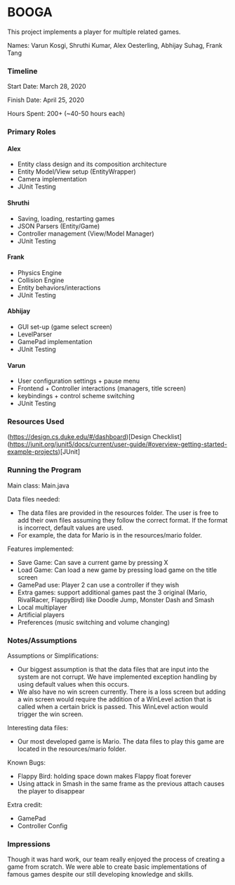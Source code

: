 BOOGA
====

This project implements a player for multiple related games.

Names:
Varun Kosgi,
Shruthi Kumar,
Alex Oesterling,
Abhijay Suhag,
Frank Tang

### Timeline

Start Date: March 28, 2020

Finish Date: April 25, 2020

Hours Spent: 200+ (~40-50 hours each)

### Primary Roles
#### Alex
* Entity class design and its composition architecture
* Entity Model/View setup (EntityWrapper)
* Camera implementation
* JUnit Testing

#### Shruthi
* Saving, loading, restarting games
* JSON Parsers (Entity/Game)
* Controller management (View/Model Manager)
* JUnit Testing
     
#### Frank
* Physics Engine
* Collision Engine
* Entity behaviors/interactions 
* JUnit Testing

#### Abhijay
* GUI set-up (game select screen)
* LevelParser
* GamePad implementation
* JUnit Testing

#### Varun
* User configuration settings + pause menu 
* Frontend + Controller interactions (managers, title screen)
* keybindings + control scheme switching
* JUnit Testing

### Resources Used
(https://design.cs.duke.edu/#/dashboard)[Design Checklist]
(https://junit.org/junit5/docs/current/user-guide/#overview-getting-started-example-projects)[JUnit]

### Running the Program

Main class: 
Main.java

Data files needed: 
- The data files are provided in the resources folder. The user is free to add their own files assuming
they follow the correct format. If the format is incorrect, default values are used. 
- For example, the data for Mario is in the resources/mario folder. 


Features implemented:
- Save Game: Can save a current game by pressing X
- Load Game: Can load a new game by pressing load game on the title screen 
- GamePad use: Player 2 can use a controller if they wish 
- Extra games: support additional games past the 3 original (Mario, RivalRacer, FlappyBird) like Doodle Jump, 
    Monster Dash and Smash
- Local multiplayer
- Artificial players
- Preferences (music switching and volume changing) 


### Notes/Assumptions

Assumptions or Simplifications:
- Our biggest assumption is that the data files that are input into the system are not corrupt. We have implemented exception handling by
using default values when this occurs. 
- We also have no win screen currently. There is a loss screen but adding a win screen would require the addition of a WinLevel action 
that is called when a certain brick is passed. This WinLevel action would trigger the win screen. 

Interesting data files:
- Our most developed game is Mario. The data files to play this game are located in the resources/mario folder. 

Known Bugs:
- Flappy Bird: holding space down makes Flappy float forever
- Using attack in Smash in the same frame as the previous attach causes the player to disappear  

Extra credit:
- GamePad
- Controller Config

### Impressions
Though it was hard work, our team really enjoyed the process of creating a game from scratch. We were able to create basic implementations
of famous games despite our still developing knowledge and skills.

